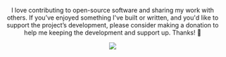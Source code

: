 <center>

I love contributing to open-source software and sharing my work with others. If you’ve enjoyed something I've built or written, and you'd like to support the project’s development, please consider making a donation to help me keeping the development and support up. Thanks! :cake:

[<img src="http://i.imgur.com/yLbW5mG.png" class="no-lightbox">](https://www.paypal.com/cgi-bin/webscr?cmd=_s-xclick&hosted_button_id=RVXDDLKKLQRJW)

</center>